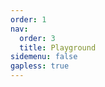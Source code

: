 ```yaml
---
order: 1
nav:
  order: 3
  title: Playground
sidemenu: false
gapless: true
---
```


<code src='./index.jsx' />
